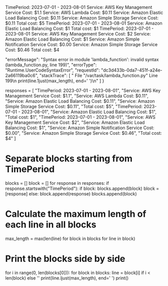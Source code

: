 TimePeriod: 2023-07-01 - 2023-08-01
Service: AWS Key Management Service Cost: $1.1
Service: AWS Lambda Cost: $0.11
Service: Amazon Elastic Load Balancing Cost: $0.11
Service: Amazon Simple Storage Service Cost: $0.11
Total cost: $5
TimePeriod: 2023-07-01 - 2023-08-01
Service: Amazon Elastic Load Balancing Cost: $1
Total cost: $1
TimePeriod: 2023-07-01 - 2023-08-01
Service: AWS Key Management Service Cost: $2
Service: Amazon Elastic Load Balancing Cost: $1
Service: Amazon Simple Notification Service Cost: $0.00
Service: Amazon Simple Storage Service Cost: $0.46
Total cost: $4


 "errorMessage": "Syntax error in module 'lambda_function': invalid syntax (lambda_function.py, line 199)",
  "errorType": "Runtime.UserCodeSyntaxError",
  "requestId": "dc3d433b-0da7-451f-a24e-2a66119ba0c6",
  "stackTrace": [
    "  File \"/var/task/lambda_function.py\" Line 199\n            print(line.1just(max_length), end=' ')\n"
  ]
}


responses = [
    "TimePeriod: 2023-07-01 - 2023-08-01",
    "Service: AWS Key Management Service Cost: $1.1",
    "Service: AWS Lambda Cost: $0.11",
    "Service: Amazon Elastic Load Balancing Cost: $0.11",
    "Service: Amazon Simple Storage Service Cost: $0.11",
    "Total cost: $5",
    "TimePeriod: 2023-07-01 - 2023-08-01",
    "Service: Amazon Elastic Load Balancing Cost: $1",
    "Total cost: $1",
    "TimePeriod: 2023-07-01 - 2023-08-01",
    "Service: AWS Key Management Service Cost: $2",
    "Service: Amazon Elastic Load Balancing Cost: $1",
    "Service: Amazon Simple Notification Service Cost: $0.00",
    "Service: Amazon Simple Storage Service Cost: $0.46",
    "Total cost: $4"
]

# Separate blocks starting from TimePeriod
blocks = []
block = []
for response in responses:
    if response.startswith("TimePeriod"):
        if block:
            blocks.append(block)
        block = [response]
    else:
        block.append(response)
blocks.append(block)

# Calculate the maximum length of each line in all blocks
max_length = max(len(line) for block in blocks for line in block)

# Print the blocks side by side
for i in range(0, len(blocks[0])):
    for block in blocks:
        line = block[i] if i < len(block) else ''
        print(line.ljust(max_length), end='   ')
    print()
